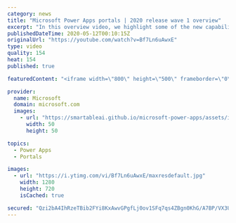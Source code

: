 ```yaml
---
category: news
title: "Microsoft Power Apps portals | 2020 release wave 1 overview"
excerpt: "In this overview video, we highlight some of the new capabilities included in the latest update to Microsoft Power Apps portals.     Here are the capabilities covered:   •    Power BI integration, so you can quickly add Power BI reports, tables, and dashboards to your portals without coding.  •    Themes"
publishedDateTime: 2020-05-12T00:10:15Z
originalUrl: "https://youtube.com/watch?v=Bf7Ln6uAwxE"
type: video
quality: 154
heat: 154
published: true

featuredContent: "<iframe width=\"800\" height=\"500\" frameborder=\"0\" src=\"https://www.youtube.com/embed/Bf7Ln6uAwxE\" allow=\"accelerometer; autoplay; encrypted-media; gyroscope; picture-in-picture\" allowfullscreen></iframe>"

provider:
  name: Microsoft
  domain: microsoft.com
  images:
    - url: "https://smartableai.github.io/microsoft-power-apps/assets/images/organizations/microsoft.com-50x50.jpg"
      width: 50
      height: 50

topics:
  - Power Apps
  - Portals

images:
  - url: "https://i.ytimg.com/vi/Bf7Ln6uAwxE/maxresdefault.jpg"
    width: 1280
    height: 720
    isCached: true

secured: "Qzi2bA4IhRzeTBib2FYi8KxAwvGPgfLj0ov1SFq7qs4ZBgn0KhG/A7BP/VX3UEDfhAa+uYcqWBzOd0GKJ8MST/Bzbb0Fb56hwRzM02y93A7bJivbW/FUx8m853jhi1BeJZtKe233ZBmfJXbBJNB0OPaisu4LF26S3L4WuSm0ESWnaHdFcnhIrrYQszkKttR8zYa8gNwEejyAOqrQ/2owT5JoH5bFxhSFv/+7U5jKSjsNnCzSNamGvuN85n8k8O5mkT8pIZ2skbem1ob/EcCHELn1DmoQOwYxASc4poVMkQl9obsbBcz3OWcZm2exRZeWYK3pNbcBzCJFfrqPE9m9mFMrPa8Frp8sCQitG5tZ0lKozDA1JIljmApinr/ixp8I4QTakHezq6mtDKdOdZM9KZ7IzKzZT+Sgm5+06xNOPKnVT03fzp3oZhBwGE5+pJD5;5cZg6qd0BcOUYLm7OGcjKg=="
---
```


